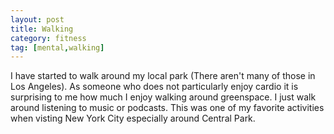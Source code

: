 ```yaml
---
layout: post
title: Walking
category: fitness
tag: [mental,walking]
---
```

I have started to walk around my local park (There aren't many of those in Los Angeles). As someone who does not particularly enjoy cardio it is surprising to me how much I enjoy walking around greenspace. I just walk around listening to music or podcasts. This was one of my favorite activities when visting New York City especially around Central Park.
